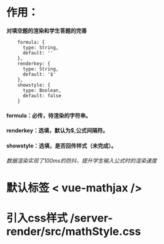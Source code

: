 # 作用：
  **对填空题的渲染和学生答题的完善**
```
    formula: {
      type: String,
      default: ''
    },
    renderkey: {
      type: String,
      default: '$'
    },
    showstyle: {
      type: Boolean,
      default: false
    }
```

#### formula：必传，待渲染的字符串。
#### renderkey：选填，默认为$,公式间隔符。
#### showstyle：选填，是否回传样式（未完成）。

###### 数据渲染实现了100ms的防抖，提升学生输入公式时的渲染速度
# 默认标签 < vue-mathjax />
# 引入css样式 /server-render/src/mathStyle.css

